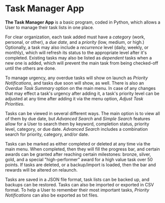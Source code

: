 <h1><u></u>Task Manager App</h1></u>

<p><b>The Task Manager App</b> is a basic program, coded in Python, which allows a User to manage their task lists in one place.</p>

<p>For clear organization, each task added must have a <i>category</i> (work, personal, or other), a <i>due date</i>, and a <i>priority</i> (low, medium, or high.)
  Optionally, a task may also include a <i>recurrence</i> level (daily, weekly, or monthly), which will refresh its status to the appropriate level after it's completed.
  Existing tasks may also be listed as <i>dependent</i> tasks when a new one is added, which will prevent the main task from being checked-off until the others are done.</p>

<p>To manage urgency, any overdue tasks will show on launch as <i>Priority Notifications</i>, and tasks due soon will show, as well.
  There is also an <i>Overdue Task Summary</i> option on the main menu. In case of any changes that may effect a task's urgency after adding it, a task's priority level
  can be adjusted at any time after adding it via the menu option, <i>Adjust Task Priorities</i>. </p>

<p>Tasks can be viewed in several different ways. The main option is to view all of them by due date, but <i>Advanced Search</i> and <i>Simple Search</i> features allow
  for a User to search them by keyword, completion status, priority level, category, or due date. <i>Advanced Search</i> includes a combination search for priority, category,
  and/or date. </p>

<p>Tasks can be marked as either completed or deleted at any time via the main menu. When completed, then they will fill the progress bar, and certain awards can be granted
  after reaching certain milestones: bronze, silver, gold, and a special "high-performer" award for a high value task over 50 points. If tasks are deleted, or a backup/import is
  loaded, then the bar and rewards will be altered on relaunch.</p>

<p>Tasks are saved in a JSON file format, task lists can be backed up, and backups can be restored. Tasks can also be imported or exported in CSV format.
  To help a User to remember their most important tasks, <i>Priority Notifications</i> can also be exported as txt files.</p>
